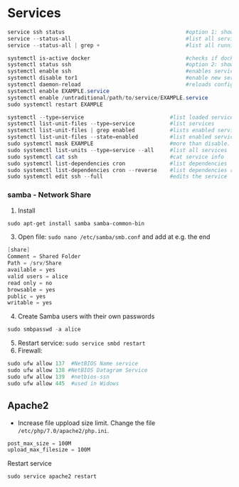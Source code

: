 # Services


````powershell
service ssh status                                      #option 1: shows service status
service --status-all                                    #list all services
service --status-all | grep +                           #list all running services

systemctl is-active docker                              #checks if docker is active. Returns active/inactive
systemctl status ssh                                    #option 2: shows service status
systemctl enable ssh                                    #enables service ssh
systemctl disable tor1                                  #enable new service tor1
systemctl daemon-reload                                 #reloads configs from filesystem and regenerates dependency trees
systemctl enable EXAMPLE.service
systemctl enable /untraditional/path/to/service/EXAMPLE.service
sudo systemctl restart EXAMPLE

systemctl --type=service                           #list loaded services
systemctl list-unit-files --type=service           #list services
systemctl list-unit-files | grep enabled           #lists enabled services
systemctl list-unit-files --state=enabled          #list enabled services run at boot time
sudo systemctl mask EXAMPLE                        #more than disable. Prevents services and users to start, as the config is sent to /dev/null
sudo systemctl list-units --type=service --all     #list all services
sudo systemctl cat ssh                             #cat service info
sudo systemctl list-dependencies cron              #list dependencies
sudo systemctl list-dependencies cron --reverse    #list dependencies recursively
sudo systemctl edit ssh --full                     #edits the service
````

### samba - Network Share
1. Install
````powershell
sudo apt-get install samba samba-common-bin
````
3. Open file: `sudo nano /etc/samba/smb.conf` and add at e.g. the end
````powershell
[share]
Comment = Shared Folder
Path = /srv/Share
available = yes
valid users = alice
read only = no
browsable = yes
public = yes
writable = yes
````
4. Create Samba users with their own passwords
````powershell
sudo smbpasswd -a alice
````
5. Restart service: `sudo service smbd restart`
6. Firewall:
````powershell
sudo ufw allow 137  #NetBIOS Name service
sudo ufw allow 138 #NetBIOS Datagram Service
sudo ufw allow 139  #netbios-ssn
sudo ufw allow 445  #used in Widows
````


## Apache2
- Increase file uppload size limit. Change the file `/etc/php/7.0/apache2/php.ini`.
````powershell
post_max_size = 100M
upload_max_filesize = 100M
````
Restart service
````powershell
sudo service apache2 restart
````

